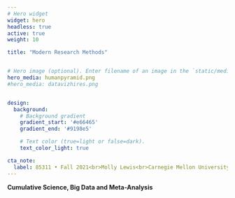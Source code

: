 ```yaml
---
# Hero widget
widget: hero
headless: true
active: true
weight: 10

title: "Modern Research Methods"


# Hero image (optional). Enter filename of an image in the `static/media/` folder. actually "static/img/"
hero_media: humanpyramid.png
#hero_media: datavizhires.png


design:
  background:
    # Background gradient
    gradient_start: '#e66465'
    gradient_end: '#9198e5'

    # Text color (true=light or false=dark).
    text_color_light: true

cta_note:
  label: 85311 • Fall 2021<br>Molly Lewis<br>Carnegie Mellon University
---
```


**Cumulative Science, Big Data and Meta-Analysis**
